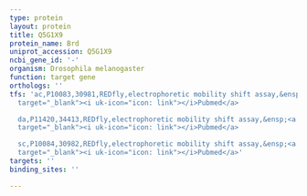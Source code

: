 ```yaml
---
type: protein
layout: protein
title: Q5G1X9
protein_name: Brd
uniprot_accession: Q5G1X9
ncbi_gene_id: '-'
organism: Drosophila melanogaster
function: target gene
orthologs: ''
tfs: 'ac,P10083,30981,REDfly,electrophoretic mobility shift assay,&ensp;<a href="https://www.ncbi.nlm.nih.gov/pubmed/?term=7958878%5Buid%5D+OR+20965965%5Buid%5D"
  target="_blank"><i uk-icon="icon: link"></i>Pubmed</a>

  da,P11420,34413,REDfly,electrophoretic mobility shift assay,&ensp;<a href="https://www.ncbi.nlm.nih.gov/pubmed/?term=7958878%5Buid%5D+OR+20965965%5Buid%5D"
  target="_blank"><i uk-icon="icon: link"></i>Pubmed</a>

  sc,P10084,30982,REDfly,electrophoretic mobility shift assay,&ensp;<a href="https://www.ncbi.nlm.nih.gov/pubmed/?term=7958878%5Buid%5D+OR+20965965%5Buid%5D"
  target="_blank"><i uk-icon="icon: link"></i>Pubmed</a>'
targets: ''
binding_sites: ''

---
```

